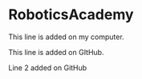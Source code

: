 # RoboticsAcademy

This line is added on my computer.

This line is added on GItHub.

Line 2 added on GitHub
